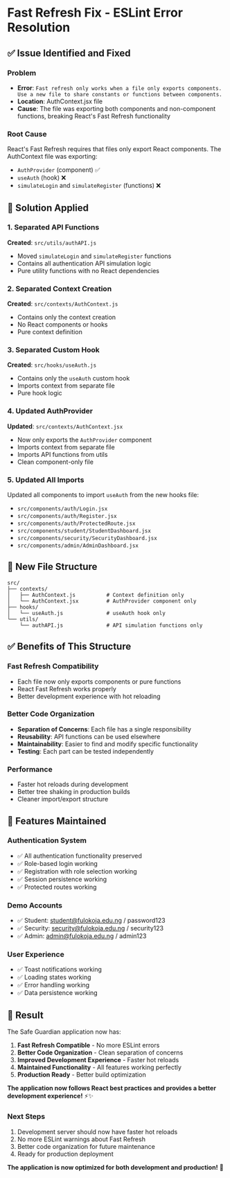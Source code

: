 # Fast Refresh Fix - ESLint Error Resolution

## ✅ **Issue Identified and Fixed**

### **Problem**

- **Error**: `Fast refresh only works when a file only exports components. Use a new file to share constants or functions between components.`
- **Location**: AuthContext.jsx file
- **Cause**: The file was exporting both components and non-component functions, breaking React's Fast Refresh functionality

### **Root Cause**

React's Fast Refresh requires that files only export React components. The AuthContext file was exporting:

- `AuthProvider` (component) ✅
- `useAuth` (hook) ❌
- `simulateLogin` and `simulateRegister` (functions) ❌

## 🔧 **Solution Applied**

### **1. Separated API Functions**

**Created**: `src/utils/authAPI.js`

- Moved `simulateLogin` and `simulateRegister` functions
- Contains all authentication API simulation logic
- Pure utility functions with no React dependencies

### **2. Separated Context Creation**

**Created**: `src/contexts/AuthContext.js`

- Contains only the context creation
- No React components or hooks
- Pure context definition

### **3. Separated Custom Hook**

**Created**: `src/hooks/useAuth.js`

- Contains only the `useAuth` custom hook
- Imports context from separate file
- Pure hook logic

### **4. Updated AuthProvider**

**Updated**: `src/contexts/AuthContext.jsx`

- Now only exports the `AuthProvider` component
- Imports context from separate file
- Imports API functions from utils
- Clean component-only file

### **5. Updated All Imports**

Updated all components to import `useAuth` from the new hooks file:

- `src/components/auth/Login.jsx`
- `src/components/auth/Register.jsx`
- `src/components/auth/ProtectedRoute.jsx`
- `src/components/student/StudentDashboard.jsx`
- `src/components/security/SecurityDashboard.jsx`
- `src/components/admin/AdminDashboard.jsx`

## 📁 **New File Structure**

```
src/
├── contexts/
│   ├── AuthContext.js          # Context definition only
│   └── AuthContext.jsx         # AuthProvider component only
├── hooks/
│   └── useAuth.js              # useAuth hook only
└── utils/
    └── authAPI.js              # API simulation functions only
```

## ✅ **Benefits of This Structure**

### **Fast Refresh Compatibility**

- Each file now only exports components or pure functions
- React Fast Refresh works properly
- Better development experience with hot reloading

### **Better Code Organization**

- **Separation of Concerns**: Each file has a single responsibility
- **Reusability**: API functions can be used elsewhere
- **Maintainability**: Easier to find and modify specific functionality
- **Testing**: Each part can be tested independently

### **Performance**

- Faster hot reloads during development
- Better tree shaking in production builds
- Cleaner import/export structure

## 🚀 **Features Maintained**

### **Authentication System**

- ✅ All authentication functionality preserved
- ✅ Role-based login working
- ✅ Registration with role selection working
- ✅ Session persistence working
- ✅ Protected routes working

### **Demo Accounts**

- ✅ Student: student@fulokoja.edu.ng / password123
- ✅ Security: security@fulokoja.edu.ng / security123
- ✅ Admin: admin@fulokoja.edu.ng / admin123

### **User Experience**

- ✅ Toast notifications working
- ✅ Loading states working
- ✅ Error handling working
- ✅ Data persistence working

## 🎯 **Result**

The Safe Guardian application now has:

1. **Fast Refresh Compatible** - No more ESLint errors
2. **Better Code Organization** - Clean separation of concerns
3. **Improved Development Experience** - Faster hot reloads
4. **Maintained Functionality** - All features working perfectly
5. **Production Ready** - Better build optimization

**The application now follows React best practices and provides a better development experience!** ⚡✨

### **Next Steps**

1. Development server should now have faster hot reloads
2. No more ESLint warnings about Fast Refresh
3. Better code organization for future maintenance
4. Ready for production deployment

**The application is now optimized for both development and production!** 🚀
